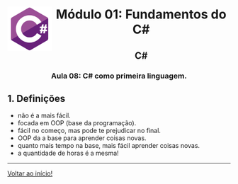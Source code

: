 <div align="center">
<a href="https://github.com/monicaquintal" target="_blank"><img align="left" height="100" src="../assets/logo.png" /></a>
<h1>Módulo 01: Fundamentos do C#</h1>
<h2>C#</h2>
<h3>Aula 08: C# como primeira linguagem.</h3>
</div>

<div align="justify">

## 1. Definições

- não é a mais fácil.
- focada em OOP (base da programação).
- fácil no começo, mas pode te prejudicar no final.
- OOP da a base para aprender coisas novas.
- quanto mais tempo na base, mais fácil aprender coisas novas.
- a quantidade de horas é a mesma!

---

[Voltar ao início!](https://github.com/monicaquintal/estudandoC-)